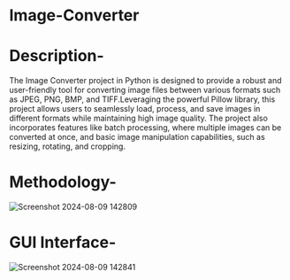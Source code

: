 # Image-Converter
# Description-
The Image Converter project in Python is designed to provide a robust and user-friendly tool for converting image files between various formats such as JPEG, PNG, BMP, and TIFF.Leveraging the powerful Pillow library, this project allows users to seamlessly load, process, and save images in different formats while maintaining high image quality. The project also incorporates features like batch processing, where multiple images can be converted at once, and basic image manipulation capabilities, such as resizing, rotating, and cropping. 
# Methodology-
![Screenshot 2024-08-09 142809](https://github.com/user-attachments/assets/14a640d3-210e-44f0-b615-74ee62767ded)
# GUI Interface-
![Screenshot 2024-08-09 142841](https://github.com/user-attachments/assets/467e6781-be30-4bf6-a9bf-811667a47709)
